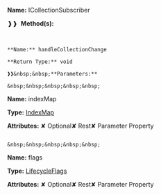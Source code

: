 **Name:** ICollectionSubscriber

❱❱&nbsp;&nbsp;**Method(s):**

&nbsp;&nbsp;&nbsp;&nbsp;&nbsp;
```
**Name:** handleCollectionChange

**Return Type:** void

❱❱&nbsp;&nbsp;**Parameters:**

&nbsp;&nbsp;&nbsp;&nbsp;&nbsp;
```
**Name:** indexMap

**Type:** [IndexMap](https://gitbook-18.gitbook.io/au//runtime/observation/typealiases/indexmap)

**Attributes:** ✘ Optional✘ Rest✘ Parameter Property

```

&nbsp;&nbsp;&nbsp;&nbsp;&nbsp;
```
**Name:** flags

**Type:** [LifecycleFlags](https://gitbook-18.gitbook.io/au//runtime/flags/enums/lifecycleflags)

**Attributes:** ✘ Optional✘ Rest✘ Parameter Property

```

```

